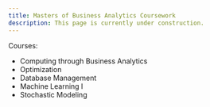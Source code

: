 ```yaml
---
title: Masters of Business Analytics Coursework
description: This page is currently under construction.
---
```


Courses:
- Computing through Business Analytics
- Optimization
- Database Management
- Machine Learning I
- Stochastic Modeling
